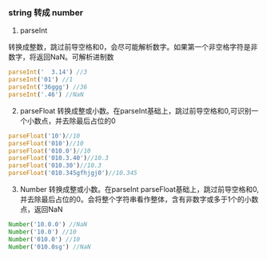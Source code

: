 ### string 转成 number
1. parseInt

转换成整数，跳过前导空格和0，会尽可能解析数字。如果第一个非空格字符是非数字，将返回NaN。可解析进制数
```js
parseInt('  3.14') //3
parseInt('01') //1
parseInt('36ggg') //36
parseInt('.46') //NaN
```

2. parseFloat
转换成整或小数。在parseInt基础上，跳过前导空格和0,可识别一个小数点，并去除最后占位的0
```js
parseFloat('10')//10
parseFloat('010')//10
parseFloat('010.0')//10
parseFloat('010.3.40')//10.3
parseFloat('010.30')//10.3
parseFloat('010.345gfhjgj0')//10.345
```

3. Number
转换成整或小数。在parseInt parseFloat基础上，跳过前导空格和0,并去除最后占位的0。会将整个字符串看作整体，含有非数字或多于1个的小数点，返回NaN
```js
Number('10.0.0') //NaN
Number('10.0') //10
Number('010.0') //10
Number('010.0sg') //NaN
```

